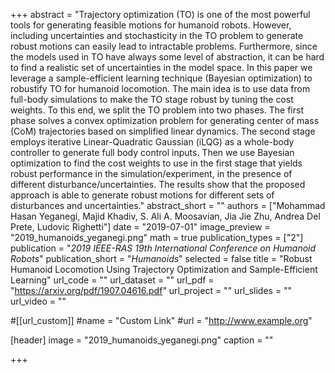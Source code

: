 +++
abstract = "Trajectory optimization (TO) is one of the most powerful tools for generating feasible motions for humanoid robots. However, including uncertainties and stochasticity in the TO problem to generate robust motions can easily lead to intractable problems. Furthermore, since the models used in TO have always some level of abstraction, it can be hard to find a realistic set of uncertainties in the model space. In this paper we leverage a sample-efficient learning technique (Bayesian optimization) to robustify TO for humanoid locomotion. The main idea is to use data from full-body simulations to make the TO stage robust by tuning the cost weights. To this end, we split the TO problem into two phases. The first phase solves a convex optimization problem for generating center of mass (CoM) trajectories based on simplified linear dynamics. The second stage employs iterative Linear-Quadratic Gaussian (iLQG) as a whole-body controller to generate full body control inputs. Then we use Bayesian optimization to find the cost weights to use in the first stage that yields robust performance in the simulation/experiment, in the presence of different disturbance/uncertainties. The results show that the proposed approach is able to generate robust motions for different sets of disturbances and uncertainties."
abstract_short = ""
authors = ["Mohammad Hasan Yeganegi, Majid Khadiv, S. Ali A. Moosavian, Jia Jie Zhu, Andrea Del Prete, Ludovic Righetti"]
date = "2019-07-01"
image_preview = "2019_humanoids_yeganegi.png"
math = true
publication_types = ["2"]
publication = "*2019 IEEE-RAS 19th International Conference on Humanoid Robots*"
publication_short = "*Humanoids*"
selected = false
title = "Robust Humanoid Locomotion Using Trajectory Optimization and Sample-Efficient Learning"
url_code = ""
url_dataset = ""
url_pdf = "https://arxiv.org/pdf/1907.04616.pdf"
url_project = ""
url_slides = ""
url_video = ""

#[[url_custom]]
#name = "Custom Link"
#url = "http://www.example.org"

[header]
image = "2019_humanoids_yeganegi.png"
caption = ""

+++
